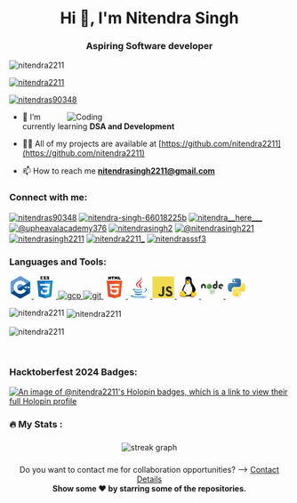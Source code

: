 
<h1 align="center">Hi 👋, I'm Nitendra Singh</h1>
<h3 align="center">Aspiring Software developer</h3>

<p align="left"> <img src="https://komarev.com/ghpvc/?username=nitendra2211&label=Profile%20views&color=black&style=flat" alt="nitendra2211" /> </p>

<p align="left"> <a href="https://github.com/ryo-ma/github-profile-trophy"><img src="https://github-profile-trophy.vercel.app/?username=nitendra2211" alt="nitendra2211" /></a> </p>

<p align="left"> <a href="https://twitter.com/nitendras90348" target="blank"><img src="https://img.shields.io/twitter/follow/nitendras90348?logo=twitter&color=black&style=for-the-badge" alt="nitendras90348" /></a> </p>

<img align="right" alt="Coding" width="400" src="https://raw.githubusercontent.com/sanjay-kv/sanjay-kv/main/Assets/illustration.png">


- 🌱 I’m currently learning **DSA and Development**

- 👨‍💻 All of my projects are available at [https://github.com/nitendra2211](https://github.com/nitendra2211)

- 📫 How to reach me **nitendrasingh2211@gmail.com**

<h3 align="left">Connect with me:</h3>
<p align="left">
<a href="https://twitter.com/nitendras90348" target="blank"><img align="center" src="https://raw.githubusercontent.com/rahuldkjain/github-profile-readme-generator/master/src/images/icons/Social/twitter.svg" alt="nitendras90348" height="30" width="40" /></a>
<a href="https://linkedin.com/in/nitendra-singh-66018225b" target="blank"><img align="center" src="https://raw.githubusercontent.com/rahuldkjain/github-profile-readme-generator/master/src/images/icons/Social/linked-in-alt.svg" alt="nitendra-singh-66018225b" height="30" width="40" /></a>
<a href="https://instagram.com/nitendra__here___" target="blank"><img align="center" src="https://raw.githubusercontent.com/rahuldkjain/github-profile-readme-generator/master/src/images/icons/Social/instagram.svg" alt="nitendra__here___" height="30" width="40" /></a>
<a href="https://www.youtube.com/c/@upheavalacademy376" target="blank"><img align="center" src="https://raw.githubusercontent.com/rahuldkjain/github-profile-readme-generator/master/src/images/icons/Social/youtube.svg" alt="@upheavalacademy376" height="30" width="40" /></a>
<a href="https://www.codechef.com/users/nitendrasingh2" target="blank"><img align="center" src="https://cdn.jsdelivr.net/npm/simple-icons@3.1.0/icons/codechef.svg" alt="nitendrasingh2" height="30" width="40" /></a>
<a href="https://www.hackerrank.com/@nitendrasingh221" target="blank"><img align="center" src="https://raw.githubusercontent.com/rahuldkjain/github-profile-readme-generator/master/src/images/icons/Social/hackerrank.svg" alt="@nitendrasingh221" height="30" width="40" /></a>
<a href="https://codeforces.com/profile/nitendrasingh2211" target="blank"><img align="center" src="https://raw.githubusercontent.com/rahuldkjain/github-profile-readme-generator/master/src/images/icons/Social/codeforces.svg" alt="nitendrasingh2211" height="30" width="40" /></a>
<a href="https://www.leetcode.com/nitendra2211_" target="blank"><img align="center" src="https://raw.githubusercontent.com/rahuldkjain/github-profile-readme-generator/master/src/images/icons/Social/leet-code.svg" alt="nitendra2211_" height="30" width="40" /></a>
<a href="https://auth.geeksforgeeks.org/user/nitendrasssf3" target="blank"><img align="center" src="https://raw.githubusercontent.com/rahuldkjain/github-profile-readme-generator/master/src/images/icons/Social/geeks-for-geeks.svg" alt="nitendrasssf3" height="30" width="40" /></a>
</p>

<h3 align="left">Languages and Tools:</h3>
<p align="left"> <a href="https://www.w3schools.com/cpp/" target="_blank" rel="noreferrer"> <img src="https://raw.githubusercontent.com/devicons/devicon/master/icons/cplusplus/cplusplus-original.svg" alt="cplusplus" width="40" height="40"/> </a> <a href="https://www.w3schools.com/css/" target="_blank" rel="noreferrer"> <img src="https://raw.githubusercontent.com/devicons/devicon/master/icons/css3/css3-original-wordmark.svg" alt="css3" width="40" height="40"/> </a> <a href="https://cloud.google.com" target="_blank" rel="noreferrer"> <img src="https://www.vectorlogo.zone/logos/google_cloud/google_cloud-icon.svg" alt="gcp" width="40" height="40"/> </a> <a href="https://git-scm.com/" target="_blank" rel="noreferrer"> <img src="https://www.vectorlogo.zone/logos/git-scm/git-scm-icon.svg" alt="git" width="40" height="40"/> </a> <a href="https://www.w3.org/html/" target="_blank" rel="noreferrer"> <img src="https://raw.githubusercontent.com/devicons/devicon/master/icons/html5/html5-original-wordmark.svg" alt="html5" width="40" height="40"/> </a> <a href="https://www.java.com" target="_blank" rel="noreferrer"> <img src="https://raw.githubusercontent.com/devicons/devicon/master/icons/java/java-original.svg" alt="java" width="40" height="40"/> </a> <a href="https://developer.mozilla.org/en-US/docs/Web/JavaScript" target="_blank" rel="noreferrer"> <img src="https://raw.githubusercontent.com/devicons/devicon/master/icons/javascript/javascript-original.svg" alt="javascript" width="40" height="40"/> </a> <a href="https://www.linux.org/" target="_blank" rel="noreferrer"> <img src="https://raw.githubusercontent.com/devicons/devicon/master/icons/linux/linux-original.svg" alt="linux" width="40" height="40"/> </a> <a href="https://nodejs.org" target="_blank" rel="noreferrer"> <img src="https://raw.githubusercontent.com/devicons/devicon/master/icons/nodejs/nodejs-original-wordmark.svg" alt="nodejs" width="40" height="40"/> </a> <a href="https://www.python.org" target="_blank" rel="noreferrer"> <img src="https://raw.githubusercontent.com/devicons/devicon/master/icons/python/python-original.svg" alt="python" width="40" height="40"/> </a> </p>

<p><img align="left" src="https://github-readme-stats.vercel.app/api/top-langs?username=nitendra2211&show_icons=true&theme=dark&locale=en&layout=compact" alt="nitendra2211" /></p>

<p>&nbsp;<img align="center" src="https://github-readme-stats.vercel.app/api?username=nitendra2211&show_icons=true&theme=dark&locale=en" alt="nitendra2211" /></p>

<p><img align="center" src="https://github-readme-streak-stats.herokuapp.com/?user=nitendra2211&" alt="nitendra2211" /></p>





<br>


<h3>Hacktoberfest 2024 Badges:</h3>

[![An image of @nitendra2211's Holopin badges, which is a link to view their full Holopin profile](https://holopin.me/nitendra2211)](https://holopin.io/@nitendra2211)


###

<h3 align="left">🔥   My Stats :</h3>

###

<div align="center">
  <img src="https://streak-stats.demolab.com?user=nitendra2211&locale=en&mode=daily&theme=dark&hide_border=false&border_radius=5&order=3" height="220" alt="streak graph"  />
</div>

###

<!---
nitendra2211/nitendra2211 is a ✨ special ✨ repository because its `README.md` (this file) appears on your GitHub profile.
You can click the Preview link to take a look at your changes.
--->
<p align="center">
Do you want to contact me for collaboration opportunities? ⟶ <a href="#">Contact Details</a><br>
<b> Show some ❤️ by starring some of the repositories.</p>
